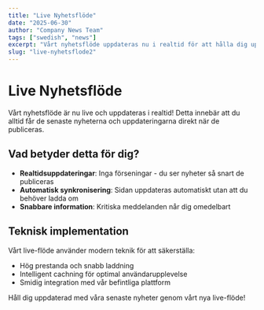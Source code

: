 ```yaml
---
title: "Live Nyhetsflöde"
date: "2025-06-30"
author: "Company News Team"
tags: ["swedish", "news"]
excerpt: "Vårt nyhetsflöde uppdateras nu i realtid för att hålla dig uppdaterad."
slug: "live-nyhetsflode2"
---
```


# Live Nyhetsflöde

Vårt nyhetsflöde är nu live och uppdateras i realtid! Detta innebär att du alltid får de senaste nyheterna och uppdateringarna direkt när de publiceras.

## Vad betyder detta för dig?

- **Realtidsuppdateringar**: Inga förseningar - du ser nyheter så snart de publiceras
- **Automatisk synkronisering**: Sidan uppdateras automatiskt utan att du behöver ladda om
- **Snabbare information**: Kritiska meddelanden når dig omedelbart

## Teknisk implementation

Vårt live-flöde använder modern teknik för att säkerställa:
- Hög prestanda och snabb laddning
- Intelligent cachning för optimal användarupplevelse
- Smidig integration med vår befintliga plattform

Håll dig uppdaterad med våra senaste nyheter genom vårt nya live-flöde!
